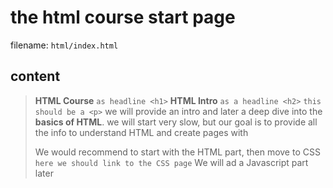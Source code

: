 # the html course start page

filename: `html/index.html`

## content

> **HTML Course** `as headline <h1>`
> **HTML Intro** `as a headline <h2>`
> `this should be a <p>` we will provide an intro and later a deep dive into the **basics of HTML**.
> we will start very slow, but our goal is to provide all the info to
> understand HTML and create pages with
>
> We would recommend to start with the HTML part, then move to CSS `here we should link to the CSS page`
> We will ad a Javascript part later

